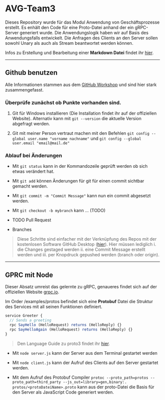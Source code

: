 # AVG-Team3
Dieses Repository wurde für das Modul Anwendung von Geschäftsprozesse erstellt. Es enhält den Code für eine Proto-Datei anhand der ein gRPC-Server generiert wurde. Die Anwendungslogik haben wir auf Basis des Anwendungsfalls entwickelt. Die Anfragen des Clients an den Server sollen sowohl Unary als auch als Stream beantwortet werden können.

Infos zu Erstellung und Bearbeitung einer **Markdown Datei** findet ihr [hier](https://docs.microsoft.com/en-us/azure/devops/project/wiki/markdown-guidance?view=azure-devops).

---

## Github benutzen

Alle Informationen stammen aus dem [GitHub Workshop](https://simonkienzler.github.io/git-workshop/) und sind hier stark zusammengefasst.

### Überprüfe zunächst ob Punkte vorhanden sind.

1. Git für Windows installieren (Die Installation findet ihr auf der offiziellen Website). Alternativ kann mit  `git --version` die aktuelle Version abgefragt werden.

2. Git mit meiner Person vertraut machen mit den Befehlen `git config --global user.name "vorname nachname"` und `git config --global user.email "email@mail.de"`

### Ablauf bei Änderungen

* Mit `git status` kann in der Kommandozeile geprüft werden ob sich etwas verändert hat.

* Mit `git add` können Änderungen für git für einen commit sichtbar gemacht werden.

* Mit `git commit -m "Commit Message"` kann nun ein commit abgesetzt werden.

* Mit `git checkout -b mybranch` kann ... (TODO)

* TODO Pull Request

* Branches

> Diese Schritte sind einfacher mit der Verknüpfung des Repos mit der kostenlosen Software GitHub Desktop ([hier](https://desktop.github.com/)).
> Hier müssen lediglich i. die Changes gestaged werden ii. eine Commit Message erstellt werden und iii. per Knopdruck gepushed werden (branch oder origin).

---

## GPRC mit Node

Dieser Absatz umreist das gelernte zu gRPC, genaueres findet sich auf der offiziellen Website [grpc.io](https://grpc.io/docs/languages/node/quickstart/).

Im Order /examples/protos befindet sich eine **Protobuf** Datei die Struktur des Services mit all seinen Funktionen definiert.

```js
service Greeter {
  // Sends a greeting
  rpc SayHello (HelloRequest) returns (HelloReply) {}
  rpc SayHelloAgain (HelloRequest) returns (HelloReply) {}
}
```

>Den Language Guide zu proto3 findet ihr [hier](https://developers.google.com/protocol-buffers/docs/proto3).

* Mit `node server.js` kann der Server aus dem Terminal gestartet werden

* Mit `node client.js` kann der Aufruf des Clients auf den Server gestartet werden.

* Mit dem Aufruf des Protobuf Compiler `protoc --proto_path=protos --proto_path=third_party --js_out=library=gen,binary:. protos/<protoDateiName>.proto` kann aus der proto-Datei die Basis für den Server als JavaScript Code generiert werden.
